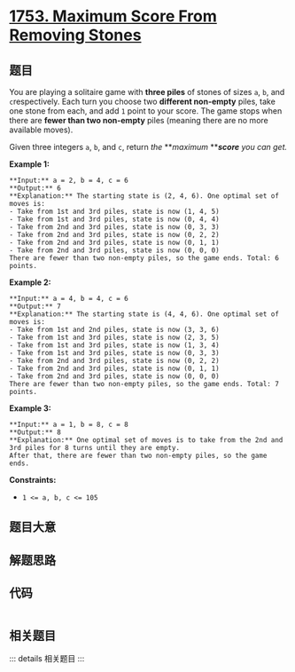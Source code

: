 # [1753. Maximum Score From Removing Stones](https://leetcode.com/problems/maximum-score-from-removing-stones)

## 题目

You are playing a solitaire game with **three piles** of stones of sizes
`a`​​​​​​, `b`,​​​​​​ and `c`​​​​​​ respectively. Each turn you choose two
**different non-empty** piles, take one stone from each, and add `1` point to
your score. The game stops when there are **fewer than two non-empty** piles
(meaning there are no more available moves).

Given three integers `a`​​​​​, `b`,​​​​​ and `c`​​​​​, return _the_
**_maximum_ **_**score** you can get._



**Example 1:**

    
    
    **Input:** a = 2, b = 4, c = 6
    **Output:** 6
    **Explanation:** The starting state is (2, 4, 6). One optimal set of moves is:
    - Take from 1st and 3rd piles, state is now (1, 4, 5)
    - Take from 1st and 3rd piles, state is now (0, 4, 4)
    - Take from 2nd and 3rd piles, state is now (0, 3, 3)
    - Take from 2nd and 3rd piles, state is now (0, 2, 2)
    - Take from 2nd and 3rd piles, state is now (0, 1, 1)
    - Take from 2nd and 3rd piles, state is now (0, 0, 0)
    There are fewer than two non-empty piles, so the game ends. Total: 6 points.
    

**Example 2:**

    
    
    **Input:** a = 4, b = 4, c = 6
    **Output:** 7
    **Explanation:** The starting state is (4, 4, 6). One optimal set of moves is:
    - Take from 1st and 2nd piles, state is now (3, 3, 6)
    - Take from 1st and 3rd piles, state is now (2, 3, 5)
    - Take from 1st and 3rd piles, state is now (1, 3, 4)
    - Take from 1st and 3rd piles, state is now (0, 3, 3)
    - Take from 2nd and 3rd piles, state is now (0, 2, 2)
    - Take from 2nd and 3rd piles, state is now (0, 1, 1)
    - Take from 2nd and 3rd piles, state is now (0, 0, 0)
    There are fewer than two non-empty piles, so the game ends. Total: 7 points.
    

**Example 3:**

    
    
    **Input:** a = 1, b = 8, c = 8
    **Output:** 8
    **Explanation:** One optimal set of moves is to take from the 2nd and 3rd piles for 8 turns until they are empty.
    After that, there are fewer than two non-empty piles, so the game ends.
    



**Constraints:**

  * `1 <= a, b, c <= 105`


## 题目大意

## 解题思路

## 代码

```javascript

```

## 相关题目

::: details 相关题目
:::
